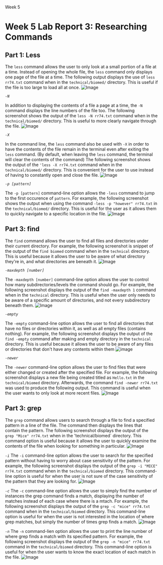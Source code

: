 Week 5
# Week 5 Lab Report 3: Researching Commands

## Part 1: Less
The `less` command allows the user to only look at a small portion of a file at a time. Instead of opening the whole file, the `less` command only displays one page of the file at a time. The following output displays the use of `less rr74.txt` command when in the `technical/biomed/` directory. This is useful if the file is too large to load all at once.
![Image](less.jpg)

*`-N`*

In addition to displaying the contents of a file a page at a time, the `-N` command displays the line numbers of the file too. The following screenshot shows the output of the `less -N rr74.txt` command when in the `technical/biomed/` directory. This is useful to more clearly navigate through the file.
![Image](less-N.jpg)

*`-X`*

In the command line, the `less` command also be used with `-X` in order to have the contents of the file remain in the terminal even after exiting the `less` command. (By default, when leaving the `less` command, the terminal will clear the contents of the command) The following screenshot shows the output of the `'less -X rr74.txt` command when in the `technical/biomed/` directory. This is convenient for the user to use instead of having to constantly open and close the file.
![Image](less-X.jpg)

*`-p [pattern]`*

The `-p [pattern]` command-line option allows the `-less` command to jump to the first occurence of `pattern`. For example, the following screenshot shows the output when using the command `-less -p "however" rr74.txt` in the `technical/biomed/` directory. This is useful for the user as it allows them to quickly navigate to a specific location in the file.
![Image](less-p.jpg)

## Part 3: find
The `find` command allows the user to find all files and directories under their current directory. For example, the following screenshot is snippet of the output of the `find biomed` command when in the `technical` directory. This is useful because it allows the user to be aware of what directory they're in, and what directories are beneath it.
![Image](find.jpg)

*`-maxdepth [number]`*

The `-maxdepth [number]` command-line option allows the user to control how many subdirectories/levels the command should go. For example, the following screenshot displays the output of the `find -maxdepth 1` command when in the `technical` directory. This is useful when the user only needs to be aware of a specific amount of directories, and not every subdirectory beneath them.
![Image](find-maxDepth.jpg)

*`-empty`*

The `-empty` command-line option allows the user to find all directories that have no files or directories within it, as well as all empty files (contains nothing). For example, the following screenshot displays the output of the `find -empty` command after making and empty directory in the `technical` directory. This is useful because it allows the user to be aware of any files or directories that don't have any contents within them
![image](find-empty.jpg)

*`-newer`*

The `-newer` command-line option allows the user to find files that were either changed or created after the specified file. For example, the following screenshot displays a new file being created titled as `Hello.txt` in the `technical/biomed` directory. Afterwards, the command `find -newer rr74.txt` was used to produce the following output. This command is useful when the user wants to only look at more recent files.
![Image](find-newer.jpg)


## Part 3: grep
The `grep` command allows users to search through a file to find a specified pattern in a line of the file. The command then displays the lines that contain the pattern. The following screenshot displays the output of the `grep "Mice" rr74.txt` when in the 'technical/biomed` directory. This command option is useful because it allows the user to quickly examine the contents of the file when looking for something in particular.
![Image](grep.jpg)

*`-i`*
The `-i` command-line option allows the user to search for the specified pattern without having to worry about case sensitivity of the pattern. For example, the following screenshot displays the output of the `grep -i "MICE" rr74.txt` command when in the `technical/biomed` directory. This command-line option is useful for when the user is not sure of the case sensitivity of the pattern that they are looking for.
![Image](grep-i.jpg)

*`-c`*
The `-c` command-line option allows the user to simply find the number of instances the grep command finds a match, displaying the number of matches instead of each case where there is a mtach. For example, the following screenshot displays the output of the `grep -c "mice" rr74.txt` command when in the `technical/biomed` directory. This command-line option is useful for when the user is not interested in the location of where grep matches, but simply the number of times grep finds a match.
![Image](grep-c.jpg)

*`-n`*
The `-n` command-lien option allows the user to print the line number of where grep finds a match with its specified pattern. For example, the following screenshot displays the output of the `grep -n "mice" rr74.txt` command in the `technical/biomed` directory. This command-line option is useful for when the user wants to know the exact location of each match in the file.
![Image](grep-n.jpg)